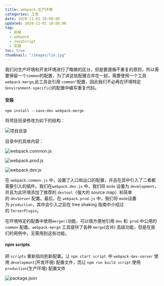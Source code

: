 ```yaml
---
title: webpack-生产环境
categories: 工具
date: 2020-11-01 10:00:00
updated: 2020-11-01 10:00:00
tag:
  - 前端
  - webpack
  - JavaScript
  - 实践
toc: true
thumbnail: "/images/lie.jpg"
---
```

我们对生产环境和开发环境进行了略微的区分，但是要遵循不重复的原则，所以需要保留一个`common`的配置，为了讲这些配置合并在一起，需要使用一个工具`webpack-merge`,此工具会引用 `common"`配置，因此我们不必再在环境特定(`environment-specific`)的配置中编写重复代码。
#### 安装
```
npm install --save-dev webpack-merge
```
<!--more-->
将项目目录修改为如下的结构：

![项目目录](https://upload-images.jianshu.io/upload_images/13681871-377c71ae3b8afc2d.png?imageMogr2/auto-orient/strip%7CimageView2/2/w/1240)

目录中的具体内容：

![webpack.common.js](https://upload-images.jianshu.io/upload_images/13681871-b9fdf17870a9be9b.png?imageMogr2/auto-orient/strip%7CimageView2/2/w/1240)

![webpack.prod.js](https://upload-images.jianshu.io/upload_images/13681871-fad7647731d6e3fa.png?imageMogr2/auto-orient/strip%7CimageView2/2/w/1240)

![webpack.dev.js](https://upload-images.jianshu.io/upload_images/13681871-788d5bd076a49dfc.png?imageMogr2/auto-orient/strip%7CimageView2/2/w/1240)

在 `webpack.common.js` 中，设置了入口和出口的配置，并且在其中引入了二者都需要引入的插件。我们在`webpack.dev.js` 中，我们将 `mode` 设置为 `development`，并且为此环境添加了推荐的 `devtool`（强大的 source map）和简单的 `devServer` 配置。最后，在 `webpack.prod.js` 中，我们将 `mode`设置为 `production`，其中会引入之前在 tree shaking 指南中介绍过的 `TerserPlugin`。

在环境特定的配置中使用` merge() `功能，可以很方便地引用 `dev` 和` prod` 中公用的 `common` 配置。`webpack-merge` 工具提供了各种 `merge`(合并) 高级功能，但是在我们的用例中，无需用到这些功能。
#### npm scripts
把 `scripts` 重新指向到新配置。让 `npm start script `中 `webpack-dev-server` 使用 `development`(开发环境) 配置文件，而让 `npm run build script` 使用 `production`(生产环境) 配置文件

![package.json](https://upload-images.jianshu.io/upload_images/13681871-6a30fcf97e0b9e37.png?imageMogr2/auto-orient/strip%7CimageView2/2/w/1240)


